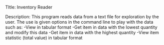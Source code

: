 TItle: Inventory Reader

Description:
This program reads data from a text file for exploration by the user. The use is given options in the command line to play
with the data such as:
-View in tabular format
-Get item in data with the lowest quantity and modify this data
-Get item in data with the highest quantity
-View item statistic (total value) in tabular format
